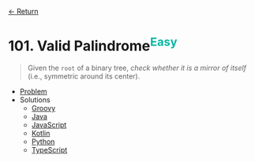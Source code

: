 [&larr; Return](https://hanggrian.github.io/grind-leetcode/)

# 101. Valid Palindrome<sup style="color: rgb(0, 184, 163);">Easy</sup>

> Given the `root` of a binary tree, *check whether it is a mirror of itself*
  (i.e., symmetric around its center).

- [Problem](https://leetcode.com/problems/symmetric-tree/)
- Solutions
  - [Groovy](https://github.com/hanggrian/grind-leetcode/blob/main/groovy/src/main/groovy/problems101_200/SymmetricTree.groovy)
  - [Java](https://github.com/hanggrian/grind-leetcode/blob/main/java/src/main/java/problems101_200/SymmetricTree.java)
  - [JavaScript](https://github.com/hanggrian/grind-leetcode/blob/main/javascript/src/problems101_200/symmetric-tree.js)
  - [Kotlin](https://github.com/hanggrian/grind-leetcode/blob/main/kotlin/src/main/kotlin/problems101_200/SymmetricTree.kt)
  - [Python](https://github.com/hanggrian/grind-leetcode/blob/main/python/src/problems101_200/symmetric_tree.py)
  - [TypeScript](https://github.com/hanggrian/grind-leetcode/blob/main/typescript/src/problems101_200/symmetric-tree.ts)
